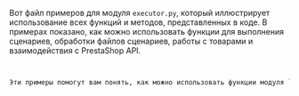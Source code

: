 
Вот файл примеров для модуля `executor.py`, который иллюстрирует использование всех функций и методов, представленных в коде. В примерах показано, как можно использовать функции для выполнения сценариев, обработки файлов сценариев, работы с товарами и взаимодействия с PrestaShop API.

```python


Эти примеры помогут вам понять, как можно использовать функции модуля `executor` для различных задач в вашем проекте.
